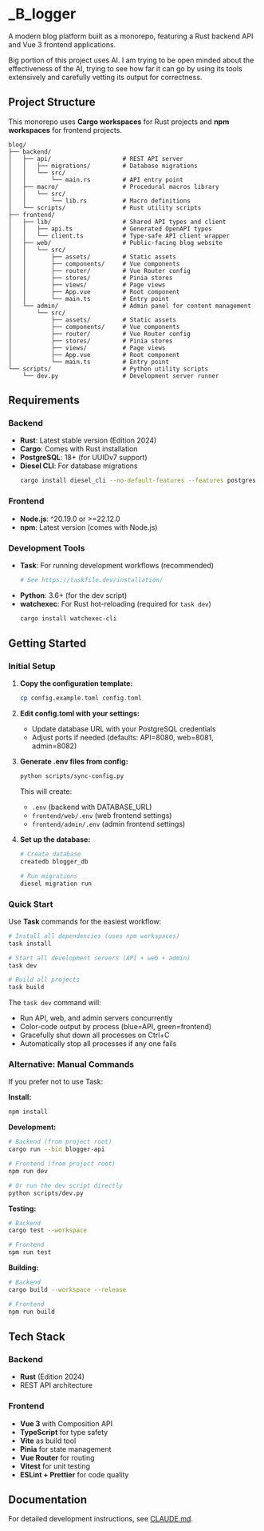 # _B_logger

A modern blog platform built as a monorepo, featuring a Rust backend API and Vue 3 frontend applications.

Big portion of this project uses AI. I am trying to be open minded about the effectiveness of the AI, trying to see how far it can go by using its tools extensively and carefully vetting its output for correctness.

## Project Structure

This monorepo uses **Cargo workspaces** for Rust projects and **npm workspaces** for frontend projects.

```
blog/
├── backend/
│   ├── api/                    # REST API server
│   │   ├── migrations/         # Database migrations
│   │   └── src/
│   │       └── main.rs         # API entry point
│   ├── macro/                  # Procedural macros library
│   │   └── src/
│   │       └── lib.rs          # Macro definitions
│   └── scripts/                # Rust utility scripts
├── frontend/
│   ├── lib/                    # Shared API types and client
│   │   ├── api.ts              # Generated OpenAPI types
│   │   └── client.ts           # Type-safe API client wrapper
│   ├── web/                    # Public-facing blog website
│   │   └── src/
│   │       ├── assets/         # Static assets
│   │       ├── components/     # Vue components
│   │       ├── router/         # Vue Router config
│   │       ├── stores/         # Pinia stores
│   │       ├── views/          # Page views
│   │       ├── App.vue         # Root component
│   │       └── main.ts         # Entry point
│   └── admin/                  # Admin panel for content management
│       └── src/
│           ├── assets/         # Static assets
│           ├── components/     # Vue components
│           ├── router/         # Vue Router config
│           ├── stores/         # Pinia stores
│           ├── views/          # Page views
│           ├── App.vue         # Root component
│           └── main.ts         # Entry point
└── scripts/                    # Python utility scripts
    └── dev.py                  # Development server runner
```

## Requirements

### Backend
- **Rust**: Latest stable version (Edition 2024)
- **Cargo**: Comes with Rust installation
- **PostgreSQL**: 18+ (for UUIDv7 support)
- **Diesel CLI**: For database migrations
  ```bash
  cargo install diesel_cli --no-default-features --features postgres
  ```

### Frontend
- **Node.js**: ^20.19.0 or >=22.12.0
- **npm**: Latest version (comes with Node.js)

### Development Tools
- **Task**: For running development workflows (recommended)
  ```bash
  # See https://taskfile.dev/installation/
  ```
- **Python**: 3.6+ (for the dev script)
- **watchexec**: For Rust hot-reloading (required for `task dev`)
  ```bash
  cargo install watchexec-cli
  ```

## Getting Started

### Initial Setup

1. **Copy the configuration template:**
   ```bash
   cp config.example.toml config.toml
   ```

2. **Edit config.toml with your settings:**
   - Update database URL with your PostgreSQL credentials
   - Adjust ports if needed (defaults: API=8080, web=8081, admin=8082)

3. **Generate .env files from config:**
   ```bash
   python scripts/sync-config.py
   ```
   This will create:
   - `.env` (backend with DATABASE_URL)
   - `frontend/web/.env` (web frontend settings)
   - `frontend/admin/.env` (admin frontend settings)

4. **Set up the database:**
   ```bash
   # Create database
   createdb blogger_db

   # Run migrations
   diesel migration run
   ```

### Quick Start

Use **Task** commands for the easiest workflow:

```bash
# Install all dependencies (uses npm workspaces)
task install

# Start all development servers (API + web + admin)
task dev

# Build all projects
task build
```

The `task dev` command will:
- Run API, web, and admin servers concurrently
- Color-code output by process (blue=API, green=frontend)
- Gracefully shut down all processes on Ctrl+C
- Automatically stop all processes if any one fails

### Alternative: Manual Commands

If you prefer not to use Task:

**Install:**
```bash
npm install
```

**Development:**
```bash
# Backend (from project root)
cargo run --bin blogger-api

# Frontend (from project root)
npm run dev

# Or run the dev script directly
python scripts/dev.py
```

**Testing:**
```bash
# Backend
cargo test --workspace

# Frontend
npm run test
```

**Building:**
```bash
# Backend
cargo build --workspace --release

# Frontend
npm run build
```

## Tech Stack

### Backend
- **Rust** (Edition 2024)
- REST API architecture

### Frontend
- **Vue 3** with Composition API
- **TypeScript** for type safety
- **Vite** as build tool
- **Pinia** for state management
- **Vue Router** for routing
- **Vitest** for unit testing
- **ESLint + Prettier** for code quality

## Documentation

For detailed development instructions, see [CLAUDE.md](CLAUDE.md).
